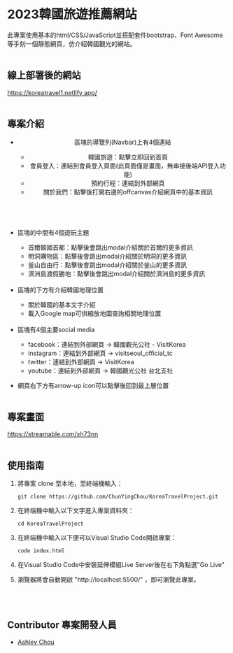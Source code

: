 # 2023韓國旅遊推薦網站

此專案使用基本的html/CSS/JavaScript並搭配套件bootstrap、Font Awesome等手刻一個靜態網頁，仿介紹韓國觀光的網站。
<br />
<br />

## 線上部署後的網站
https://koreatravel1.netlify.app/
<br />
<br />

## 專案介紹

- <header>區塊的導覽列(Navbar)上有4個連結     
        
  - 韓國旅遊：點擊立即回到首頁
  - 會員登入：連結到會員登入頁面(此頁面僅是畫面，無串接後端API登入功能)
  - 預約行程：連結到外部網頁
  - 關於我們：點擊後打開右邊的offcanvas介紹網頁中的基本資訊     
  <br />
      
- <main>區塊的中間有4個遊玩主題  
  
  - 首爾韓國首都：點擊後會跳出modal介紹關於首爾的更多資訊
  - 明洞購物區：點擊後會跳出modal介紹關於明洞的更多資訊
  - 釜山自由行：點擊後會跳出modal介紹關於釜山的更多資訊
  - 濟洲島渡假勝地：點擊後會跳出modal介紹關於濟洲島的更多資訊
  <br />
  

- <main>區塊的下方有介紹韓國地理位置
  
  - 關於韓國的基本文字介紹
  - 載入Google map可供縮放地圖查詢相關地理位置
  <br />

  
- <footer>區塊有4個主要social media
  
  - facebook：連結到外部網頁 → 韓國觀光公社 - VisitKorea
  - instagram：連結到外部網頁 → visitseoul_official_tc
  - twitter：連結到外部網頁 → VisitKorea
  - youtube：連結到外部網頁 → 韓國觀光公社 台北支社

- 網頁右下方有arrow-up icon可以點擊後回到最上層位置
  <br />
  <br />

## 專案畫面
  
https://streamable.com/xh73nn
  <br />
  <br />

## 使用指南

1. 將專案 clone 至本地，至終端機輸入：

   ```
   git clone https://github.com/ChunYingChou/KoreaTravelProject.git
   ```
   
2. 在終端機中輸入以下文字進入專案資料夾：

   ```
   cd KoreaTravelProject
   ```
   
3. 在終端機中輸入以下便可以Visual Studio Code開啟專案：

   ```
   code index.html
   ```
   
4. 在Visual Studio Code中安裝延伸模組Live Server後在右下角點選"Go Live"
   
5. 瀏覽器將會自動開啟 "http://localhost:5500/" ，即可瀏覽此專案。
  <br />
  <br />


## Contributor 專案開發人員

- [Ashley Chou](https://github.com/ChunYingChou)

